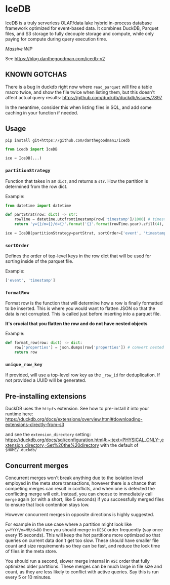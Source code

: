 # IceDB

IceDB is a truly serverless OLAP/data lake hybrid in-process database framework optimized for event-based data. It combines DuckDB, Parquet files, and S3 storage to fully decouple storage and compute, while only paying for compute during query execution time.

_Massive WIP_

See https://blog.danthegoodman.com/icedb-v2

## KNOWN GOTCHAS

There is a bug in duckdb right now where `read_parquet` will fire a table macro twice, and show the file twice when listing them, but this doesn't affect actual query results: https://github.com/duckdb/duckdb/issues/7897

In the meantime, consider this when listing files in SQL, and add some caching in your function if needed.

## Usage

```
pip install git+https://github.com/danthegoodman1/icedb
```

```python
from icedb import IceDB

ice = IceDB(...)
```

### `partitionStrategy`

Function that takes in an `dict`, and returns a `str`. How the partition is determined from the row dict.

Example:

```python
from datetime import datetime

def partStrat(row: dict) -> str:
    rowTime = datetime.utcfromtimestamp(row['timestamp']/1000) # timestamp is in ms
    return 'y={}/m={}/d={}'.format('{}'.format(rowTime.year).zfill(4), '{}'.format(rowTime.month).zfill(2), '{}'.format(rowTime.day).zfill(2))

ice = IceDB(partitionStrategy=partStrat, sortOrder=['event', 'timestamp'])
```

### `sortOrder`

Defines the order of top-level keys in the row dict that will be used for sorting inside of the parquet file.

Example:

```python
['event', 'timestamp']
```

### `formatRow`

Format row is the function that will determine how a row is finally formatted to be inserted. This is where you would want to flatten JSON so that the data is not corrupted. This is called just before inserting into a parquet file.

**It's crucial that you flatten the row and do not have nested objects**

Example:

```python
def format_row(row: dict) -> dict:
    row['properties'] = json.dumps(row['properties']) # convert nested dict to json string
    return row
```

### `unique_row_key`

If provided, will use a top-level row key as the `_row_id` for deduplication. If not provided a UUID will be generated.

## Pre-installing extensions

DuckDB uses the `httpfs` extension. See how to pre-install it into your runtime here: https://duckdb.org/docs/extensions/overview.html#downloading-extensions-directly-from-s3

and see the `extension_directory` setting: https://duckdb.org/docs/sql/configuration.html#:~:text=PHYSICAL_ONLY-,extension_directory,-Set%20the%20directory with the default of `$HOME/.duckdb/`

## Concurrent merges

Concurrent merges won't break anything due to the isolation level employed in the meta store transactions, however there is a chance that competing merges can result in conflicts, and when one is detected the conflicting merge will exit. Instead, you can choose to immediately call `merge` again (or with a short, like 5 seconds) if you successfully merged files to ensure that lock contention stays low.

However concurrent merges in opposite directions is highly suggested.

For example in the use case where a partition might look like `y=YYYY/m=MM/d=DD` then you should merge in `DESC` order frequently (say once every 15 seconds). This will keep the hot partitions more optimized so that queries on current data don't get too slow. These should have smaller file count and size requirements so they can be fast, and reduce the lock time of files in the meta store.

You should run a second, slower merge internal in `ASC` order that fully optimizes older partitions. These merges can be much large in file size and count, as they are less likely to conflict with active queries. Say this is run every 5 or 10 minutes.
